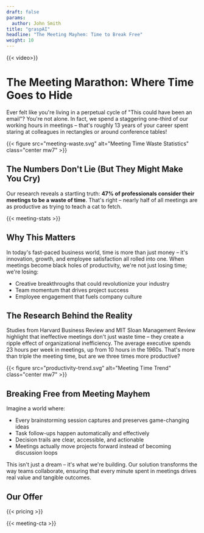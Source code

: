 ```yaml
---
draft: false
params:
  author: John Smith
title: "graspAI"
headline: "The Meeting Mayhem: Time to Break Free"
weight: 10
---
```


{{< video>}}

# The Meeting Marathon: Where Time Goes to Hide

Ever felt like you're living in a perpetual cycle of "This could have been an email"? You're not alone. In fact, we spend a staggering one-third of our working hours in meetings – that's roughly 13 years of your career spent staring at colleagues in rectangles or around conference tables!

{{< figure src="meeting-waste.svg" alt="Meeting Time Waste Statistics" class="center mw7" >}}

## The Numbers Don't Lie (But They Might Make You Cry)

Our research reveals a startling truth: **47% of professionals consider their meetings to be a waste of time**. That's right – nearly half of all meetings are as productive as trying to teach a cat to fetch.

{{< meeting-stats >}}

## Why This Matters

In today's fast-paced business world, time is more than just money – it's innovation, growth, and employee satisfaction all rolled into one. When meetings become black holes of productivity, we're not just losing time; we're losing:

* Creative breakthroughs that could revolutionize your industry
* Team momentum that drives project success
* Employee engagement that fuels company culture

## The Research Behind the Reality

Studies from Harvard Business Review and MIT Sloan Management Review highlight that ineffective meetings don't just waste time – they create a ripple effect of organizational inefficiency. The average executive spends 23 hours per week in meetings, up from 10 hours in the 1960s. That's more than triple the meeting time, but are we three times more productive?

{{< figure src="productivity-trend.svg" alt="Meeting Time Trend" class="center mw7" >}}

## Breaking Free from Meeting Mayhem

Imagine a world where:

* Every brainstorming session captures and preserves game-changing ideas
* Task follow-ups happen automatically and effectively
* Decision trails are clear, accessible, and actionable
* Meetings actually move projects forward instead of becoming discussion loops

This isn't just a dream – it's what we're building. Our solution transforms the way teams collaborate, ensuring that every minute spent in meetings drives real value and tangible outcomes.

## Our Offer
{{< pricing >}}

{{< meeting-cta >}}